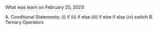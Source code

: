 What was learn on February 25, 2023:

A. Conditional Statements: (i)   if
                           (ii)  if else
                           (iii) if else if else
                           (iv)  switch
B. Ternary Operators